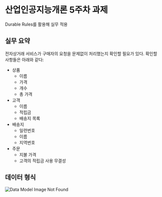 # 산업인공지능개론 5주차 과제
Durable Rules를 활용해 실무 적용

## 실무 요약
전자상거래 서비스가 구매자의 요청을 문제없이 처리했는지 확인할 필요가 있다.
확인할 사항들은 아래와 같다:
  - 상품
    - 이름
    - 가격
    - 개수
    - 총 가격
  - 고객
    - 이름
    - 적립금
    - 배송지 목록
  - 배송지
    - 일련번호
    - 이름
    - 지역번호
  - 주문
    - 지불 가격
    - 고객의 적립금 사용 무결성

## 데이터 형식
![Data Model Image Not Found](https://github.com/rockatoo/cbnu-ai/blob/master/2021-1%20%EC%82%B0%EC%97%85%EC%9D%B8%EA%B3%B5%EC%A7%80%EB%8A%A5%20%EA%B0%9C%EB%A1%A0/%EC%82%B0%EC%97%85%EC%9D%B8%EA%B3%B5%EC%A7%80%EB%8A%A5%EA%B0%9C%EB%A1%A0%205%EC%A3%BC%EC%B0%A8%20%EA%B3%BC%EC%A0%9C%20-%20Durable%20Rules%EB%A5%BC%20%ED%99%9C%EC%9A%A9%ED%95%B4%20%EC%8B%A4%EB%AC%B4%20%EC%A0%81%EC%9A%A9/chart.png "데이터 형식")
